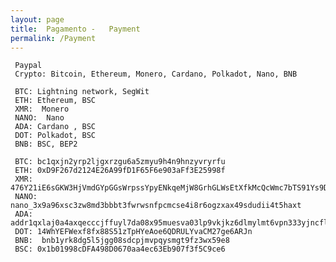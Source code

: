 ```yaml
---
layout: page
title:  Pagamento -   Payment
permalink: /Payment
---
```

     Paypal  
	 Crypto: Bitcoin, Ethereum, Monero, Cardano, Polkadot, Nano, BNB
 
     BTC: Lightning network, SegWit
	 ETH: Ethereum, BSC
     XMR:  Monero
     NANO:  Nano
     ADA: Cardano , BSC 
     DOT: Polkadot, BSC 
     BNB: BSC, BEP2
	 
	 BTC: bc1qxjn2yrp2ljgxrzgu6a5zmyu9h4n9hnzyvryrfu
	 ETH: 0xD9F267d2124E26A99fD1F65F6e903aFf3E25998f
	 XMR: 476Y21iE6sGKW3HjVmdGYpGGsWrpssYpyENkqeMjW8GrhGLWsEtXfkMcQcWmc7bTS91Ys9D4xSJNCPRbu96H7a4mVFtPdWX
	 NANO: nano_3x9a96xsc3zw8md3bbbt3fwrwsnfpcmcse4i8r6ogzxax49sdudii4t5haxt
	 ADA: addr1qxlaj0a4axqecccjffuyl7da08x95muesva03lp9vkjkz6dlmylmt6vpn333yjncflum67wvtfhenqe6lr7z2ed9v95s9ha5jj
	 DOT: 14WhYEFWexf8fx88S51zTpHYeAoe6QDRULYvaCM27ge6ARJn
	 BNB:  bnb1yrk8dg5l5jgg08sdcpjmvpqysmgt9fz3wx59e8
	 BSC: 0x1b01998cDFA498D0670aa4ec63Eb907f3f5C9ce6